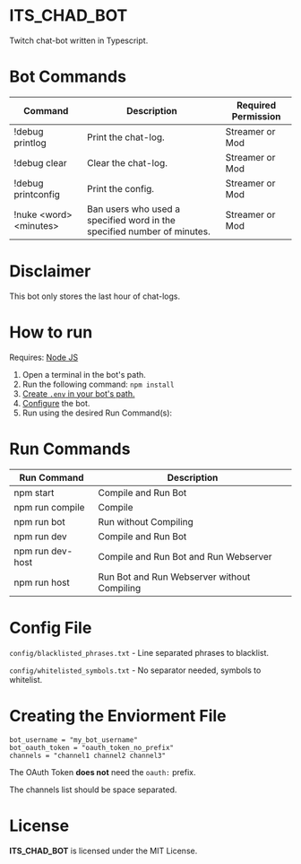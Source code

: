 # ITS_CHAD_BOT
Twitch chat-bot written in Typescript.

# Bot Commands

| Command                | Description                                                             | Required Permission |
|------------------------|-------------------------------------------------------------------------|----------------------|
| !debug printlog        | Print the chat-log.                                                     | Streamer or Mod      |
| !debug clear           | Clear the chat-log.                                                     | Streamer or Mod      |
| !debug printconfig     | Print the config.                                                       | Streamer or Mod      |
| !nuke \<word> \<minutes> | Ban users who used a specified word in the specified number of minutes. | Streamer or Mod      |

# Disclaimer

This bot only stores the last hour of chat-logs.

# How to run
Requires: [Node JS](https://nodejs.org/en/)

1. Open a terminal in the bot's path.
2. Run the following command: ```npm install```
3. [Create ```.env``` in your bot's path.](#config)
4. [Configure](#config) the bot.
4. Run using the desired Run Command(s):

# Run Commands
| Run Command      | Description                                 |
|------------------|---------------------------------------------|
| npm start        | Compile and Run Bot                         |
| npm run compile  | Compile                                     |
| npm run bot      | Run without Compiling                       |
| npm run dev      | Compile and Run Bot                         |
| npm run dev-host | Compile and Run Bot and Run Webserver       |
| npm run host     | Run Bot and Run Webserver without Compiling |

# <a name="config"></a>Config File

```config/blacklisted_phrases.txt``` - Line separated phrases to blacklist.

```config/whitelisted_symbols.txt``` - No separator needed, symbols to whitelist.

# <a name=".env"></a>Creating the Enviorment File

```
bot_username = "my_bot_username"
bot_oauth_token = "oauth_token_no_prefix"
channels = "channel1 channel2 channel3"
```

The OAuth Token **does not** need the ```oauth:``` prefix.

The channels list should be space separated.

# License
**ITS_CHAD_BOT** is licensed under the MIT License.